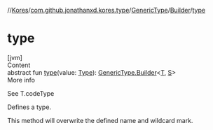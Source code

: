 //[Kores](../../../index.md)/[com.github.jonathanxd.kores.type](../../index.md)/[GenericType](../index.md)/[Builder](index.md)/[type](type.md)



# type  
[jvm]  
Content  
abstract fun [type](type.md)(value: [Type](https://docs.oracle.com/javase/8/docs/api/java/lang/reflect/Type.html)): [GenericType.Builder](index.md)<[T](index.md), [S](index.md)>  
More info  


See T.codeType



Defines a type.



This method will overwrite the defined name and wildcard mark.

  



